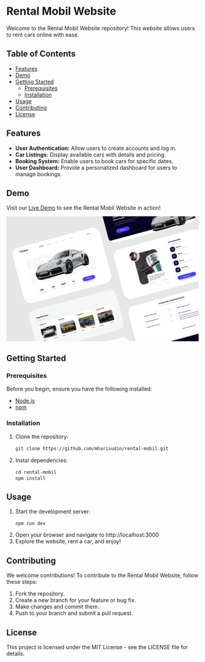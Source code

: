 # Rental Mobil Website

Welcome to the Rental Mobil Website repository! This website allows users to rent cars online with ease.

## Table of Contents
- [Features](#features)
- [Demo](#demo)
- [Getting Started](#getting-started)
    - [Prerequisites](#prerequisites)
    - [Installation](#installation)
- [Usage](#usage)
- [Contributing](#contributing)
- [License](#license)

## Features

- **User Authentication:** Allow users to create accounts and log in.
- **Car Listings:** Display available cars with details and pricing.
- **Booking System:** Enable users to book cars for specific dates.
- **User Dashboard:** Provide a personalized dashboard for users to manage bookings.

## Demo

Visit our [Live Demo](https://rentalmobil.mharis.my.id) to see the Rental Mobil Website in action!

[![Demo Screenshot](/public/demos.png)](https://github.com/mharisudin/rental-mobil/public/demos.png)

## Getting Started

### Prerequisites

Before you begin, ensure you have the following installed:

- [Node.js](https://nodejs.org/)
- [npm](https://www.npmjs.com/)

### Installation

1. Clone the repository:

   ```bash
   git clone https://github.com/mharisudin/rental-mobil.git

2. Instal dependencies:
    ```
   cd rental-mobil
   npm install

## Usage

1. Start the development server:
    ```
   npm run dev
2. Open your browser and navigate to http://localhost:3000
3. Explore the website, rent a car, and enjoy!

## Contributing

We welcome contributions! To contribute to the Rental Mobil Website, follow these steps:

1. Fork the repository. 
2. Create a new branch for your feature or bug fix. 
3. Make changes and commit them. 
4. Push to your branch and submit a pull request.

## License

This project is licensed under the MIT License - see the LICENSE file for details.
